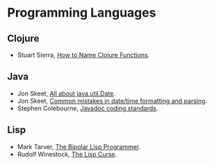 # Programming Languages

## Clojure

- Stuart Sierra, [How to Name Clojure Functions](https://stuartsierra.com/2016/01/09/how-to-name-clojure-functions).

## Java

- Jon Skeet, [All about java.util.Date](https://codeblog.jonskeet.uk/2017/04/23/all-about-java-util-date/).
- Jon Skeet, [Common mistakes in date/time formatting and parsing](https://codeblog.jonskeet.uk/2015/05/05/common-mistakes-in-datetime-formatting-and-parsing/).
- Stephen Colebourne, [Javadoc coding standards](http://blog.joda.org/2012/11/javadoc-coding-standards.html).

## Lisp

- Mark Tarver, [The Bipolar Lisp Programmer](http://www.shenlanguage.org/lambdassociates/htdocs/blog/bipolar.htm).
- Rudolf Winestock, [The Lisp Curse](http://winestockwebdesign.com/Essays/Lisp_Curse.html).
